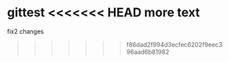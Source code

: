 gittest
<<<<<<< HEAD
more text
=======
fix2 changes
>>>>>>> f86dad2f994d3ecfec6202f9eec396aad6b81982
